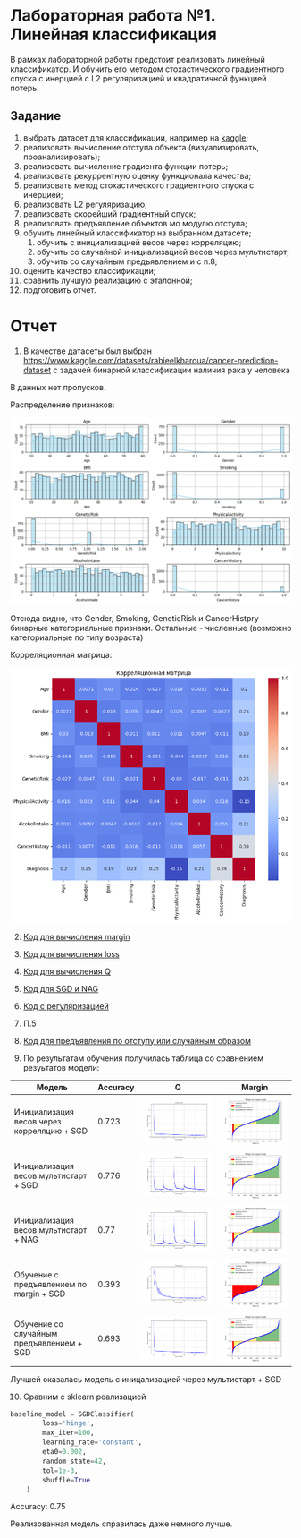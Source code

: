 # Лабораторная работа №1. Линейная классификация

В рамках лабораторной работы предстоит реализовать линейный классификатор. И обучить его методом стохастического градиентного спуска с инерцией с L2 регуляризацией и квадратичной функцией потерь.

## Задание

1. выбрать датасет для классификации, например на [kaggle](https://www.kaggle.com/datasets?&tags=13304-Clustering);
2. реализовать вычисление отступа объекта (визуализировать, проанализировать);
3. реализовать вычисление градиента функции потерь;
4. реализовать рекуррентную оценку функционала качества;
5. реализовать метод стохастического градиентного спуска с инерцией;
6. реализовать L2 регуляризацию;
7. реализовать скорейший градиентный спуск;
8. реализовать предъявление объектов мо модулю отступа;
9. обучить линейный классификатор на выбранном датасете;
   1. обучить с инициализацией весов через корреляцию;
   2. обучить со случайной инициализацией весов через мультистарт;
   3. обучить со случайным предъявлением и с п.8;
10. оценить качество классификации;
11. сравнить лучшую реализацию с эталонной;
12. подготовить отчет.


# Отчет

1. В качестве датасеты был выбран https://www.kaggle.com/datasets/rabieelkharoua/cancer-prediction-dataset с задачей бинарной классификации наличия рака у человека

В данных нет пропусков.

Распределение признаков:

![image](./artifacts/features_gistogram.png)

Отсюда видно, что Gender, Smoking, GeneticRisk и CancerHistpry - бинарные категориальные признаки. Остальные - численные (возможно категориальные по типу возраста)

Корреляционная матрица:

![image](./artifacts/correlation_matrix.png)

2. [Код для вычисления margin](./src/module/margin.py)

3. [Код для вычисления loss](./src/module/loss.py)

4. [Код для вычисления Q](./src/module/evaluator.py)

5. [Код для SGD и NAG](./src/module/optimizer.py)

6. [Код с регуляризацией](./src/module/regularization.py)

7. П.5

8. [Код для предъявления по отступу или случайным образом](./src/batch/batch_generator.py)

9. По результатам обучения получилась таблица со сравнением резуьтатов модели:

| Модель | Accuracy | Q | Margin |
|--------|----------|---|--------|
|Инициализация весов через корреляцию + SGD | 0.723 | ![](./artifacts/correlation_weight_init.png) | ![](./artifacts/correlation_weight_margin.png) |
|Инициализация весов мультистарт + SGD | 0.776 | ![](./artifacts/multistart_sgd.png) | ![](./artifacts/multistart_sgd_margin.png) |
|Инициализация весов мультистарт + NAG | 0.77 | ![](./artifacts/multistart_nag.png) | ![](./artifacts/multistart_nag_margin.png) |
|Обучение с предъявлением по margin + SGD | 0.393 | ![](./artifacts/margin_weight.png) | ![](./artifacts/margin_weight_margin.png) |
|Обучение со случайным предъявлением + SGD | 0.693 | ![](./artifacts/correlation_weight_init.png) | ![](./artifacts/correlation_weight_margin.png) |

Лучшей оказалась модель с иницализацией через мультистарт + SGD

10. Сравним с sklearn реализацией

```python
baseline_model = SGDClassifier(
        loss='hinge',
        max_iter=100,
        learning_rate='constant',
        eta0=0.002,
        random_state=42,
        tol=1e-3,
        shuffle=True
    )
```

Accuracy: 0.75

Реализованная модель справилась даже немного лучше.




